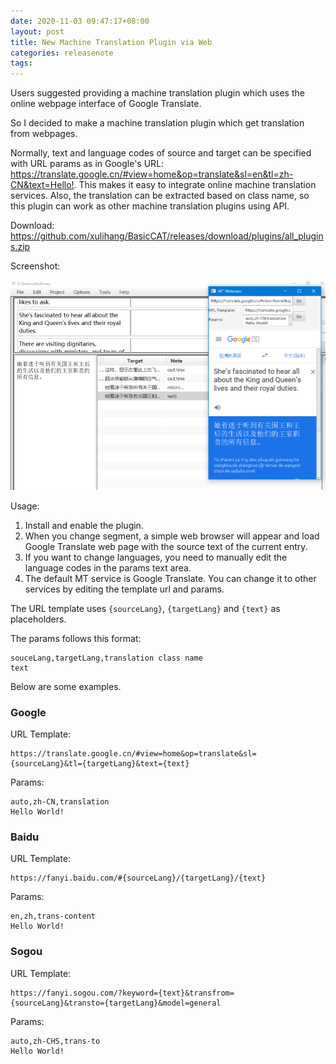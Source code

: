 ```yaml
---
date: 2020-11-03 09:47:17+08:00
layout: post
title: New Machine Translation Plugin via Web
categories: releasenote
tags: 
---
```


Users suggested providing a machine translation plugin which uses the online webpage interface of Google Translate.

So I decided to make a machine translation plugin which get translation from webpages.

Normally, text and language codes of source and target can be specified with URL params as in Google's URL: <https://translate.google.cn/#view=home&op=translate&sl=en&tl=zh-CN&text=Hello!>. This makes it easy to integrate online machine translation services. Also, the translation can be extracted based on class name, so this plugin can work as other machine translation plugins using API.

Download: <https://github.com/xulihang/BasicCAT/releases/download/plugins/all_plugins.zip>

Screenshot:

![](/album/basiccat_mtweb.png)

Usage:

1. Install and enable the plugin.
2. When you change segment, a simple web browser will appear and load Google Translate web page with the source text of the current entry.
3. If you want to change languages, you need to manually edit the language codes in the params text area.
4. The default MT service is Google Translate. You can change it to other services by editing the template url and params. 

The URL template uses `{sourceLang}`, `{targetLang}` and `{text}` as placeholders.

The params follows this format:

```
souceLang,targetLang,translation class name
text
```

Below are some examples.

### Google

URL Template:

```
https://translate.google.cn/#view=home&op=translate&sl={sourceLang}&tl={targetLang}&text={text}
```

Params:

```
auto,zh-CN,translation
Hello World!
```

### Baidu

URL Template:

```
https://fanyi.baidu.com/#{sourceLang}/{targetLang}/{text}
```

Params:

```
en,zh,trans-content
Hello World!
```


### Sogou

URL Template:

```
https://fanyi.sogou.com/?keyword={text}&transfrom={sourceLang}&transto={targetLang}&model=general
```

Params:

```
auto,zh-CHS,trans-to
Hello World!
```

